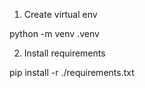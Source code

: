 1. Create virtual env

python -m venv .venv

2. Install requirements

pip install -r ./requirements.txt
